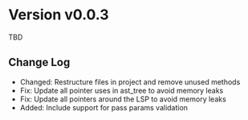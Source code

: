 # Version v0.0.3

TBD

## Change Log

- Changed: Restructure files in project and remove unused methods
- Fix: Update all pointer uses in ast_tree to avoid memory leaks
- Fix: Update all pointers around the LSP to avoid memory leaks
- Added: Include support for pass params validation
